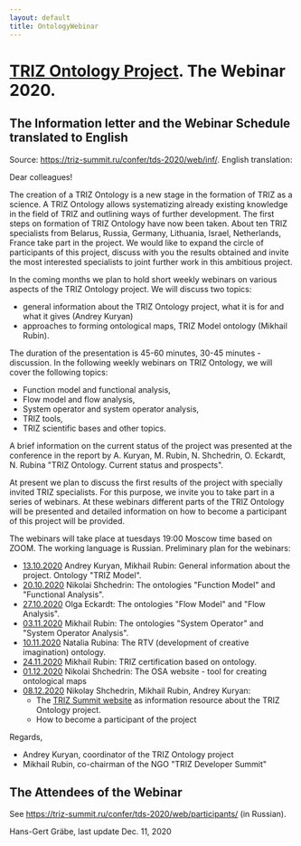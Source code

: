 ```yaml
---
layout: default
title: OntologyWebinar
---
```


# [TRIZ Ontology Project](Ontology "wikilink"). The Webinar 2020.


## The Information letter and the Webinar Schedule translated to English

Source: <https://triz-summit.ru/confer/tds-2020/web/inf/>. English translation:

Dear colleagues!

The creation of a TRIZ Ontology is a new stage in the formation of TRIZ as a
science. A TRIZ Ontology allows systematizing already existing knowledge in
the field of TRIZ and outlining ways of further development. The first steps
on formation of TRIZ Ontology have now been taken. About ten TRIZ specialists
from Belarus, Russia, Germany, Lithuania, Israel, Netherlands, France take
part in the project. We would like to expand the circle of participants of
this project, discuss with you the results obtained and invite the most
interested specialists to joint further work in this ambitious project.

In the coming months we plan to hold short weekly webinars on various aspects
of the TRIZ Ontology project. We will discuss two topics:
- general information about the TRIZ Ontology project, what it is for and what
  it gives (Andrey Kuryan)
- approaches to forming ontological maps, TRIZ Model ontology (Mikhail Rubin).

The duration of the presentation is 45-60 minutes, 30-45 minutes - discussion.
In the following weekly webinars on TRIZ Ontology, we will cover the following
topics:
- Function model and functional analysis,
- Flow model and flow analysis,
- System operator and system operator analysis,
- TRIZ tools,
- TRIZ scientific bases
and other topics.

A brief information on the current status of the project was presented at the
conference in the report by A. Kuryan, M. Rubin, N. Shchedrin, O. Eckardt,
N. Rubina "TRIZ Ontology. Current status and prospects". 
 
At present we plan to discuss the first results of the project with specially
invited TRIZ specialists. For this purpose, we invite you to take part in a
series of webinars. At these webinars different parts of the TRIZ Ontology
will be presented and detailed information on how to become a participant of
this project will be provided.

The webinars will take place at tuesdays 19:00 Moscow time based on ZOOM. The
working language is Russian. Preliminary plan for the webinars:
* [13.10.2020](2020-10-13) Andrey Kuryan, Mikhail Rubin: General
  information about the project. Ontology "TRIZ Model".
* [20.10.2020](2020-10-20) Nikolai Shchedrin: The ontologies
  "Function Model" and "Functional Analysis".
* [27.10.2020](2020-10-27) Olga Eckardt: The ontologies "Flow
  Model" and "Flow Analysis".
* [03.11.2020](2020-11-03) Mikhail Rubin: The ontologies "System
  Operator" and "System Operator Analysis".
* [10.11.2020](2020-11-10) Natalia Rubina: The RTV (development of
  creative imagination) ontology.  
* [24.11.2020](2020-11-24) Mikhail Rubin: TRIZ certification based on ontology. 
* [01.12.2020](2020-12-01) Nikolai Shchedrin: The OSA website - tool for
  creating ontological maps
* [08.12.2020](2020-12-08) Nikolay Shchedrin, Mikhail Rubin, Andrey Kuryan:
  * The [TRIZ Summit website](https://triz-summit.ru/onto_triz/) as
    information resource about the TRIZ Ontology project.
  * How to become a participant of the project
 
Regards,
* Andrey Kuryan, coordinator of the TRIZ Ontology project
* Mikhail Rubin, co-chairman of the NGO "TRIZ Developer Summit"

## The Attendees of the Webinar

See <https://triz-summit.ru/confer/tds-2020/web/participants/> (in Russian). 

Hans-Gert Gräbe, last update Dec. 11, 2020
